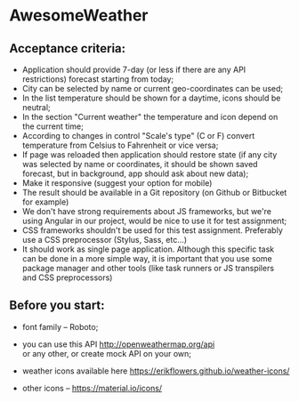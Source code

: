 # AwesomeWeather

## Acceptance criteria:
- Application should provide 7-day (or less if there are any API restrictions) forecast starting from today;
- City can be selected by name or current geo-coordinates can be used;
- In the list temperature should be shown for a daytime, icons should be neutral;
- In the section "Current weather" the temperature and icon depend on the current time;
- According to changes in control "Scale's type" (C or F) convert temperature from Celsius to Fahrenheit or vice versa;
- If page was reloaded then application should restore state (if any city was selected by name or coordinates, it should be shown saved forecast, but in background, app should ask about new data);
- Make it responsive (suggest your option for mobile)
- The result should be available in a Git repository (on Github or Bitbucket for example)
- We don't have strong requirements about JS frameworks, but we're using Angular in our project, would be nice to use it for test assignment;
- CSS frameworks shouldn't be used for this test assignment. Preferably use a CSS preprocessor (Stylus, Sass, etc…)
- It should work as single page application. Although this specific task can be done in a more simple way, it is important that you use some package manager and other tools (like task runners or JS transpilers and CSS preprocessors) 

## Before you start:
- font family – Roboto;
- you can use this API http://openweathermap.org/api   
 or any other, or create mock API on your own;

- weather icons available here https://erikflowers.github.io/weather-icons/ 
- other icons – https://material.io/icons/   
